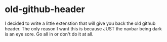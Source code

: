 # old-github-header

I decided to write a little extenstion that will give you back the old
github header. The only reason I want this is because JUST the navbar
being dark is an eye sore. Go all in or don't do it at all.
